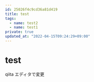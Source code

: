 ```yaml
---
id: 25026f4c9cd36a81d419
title: test
tags:
  - name: test2
  - name: test1
private: true
updated_at: "2022-04-15T09:24:29+09:00"
---
```


# test

qiita エディタで変更
